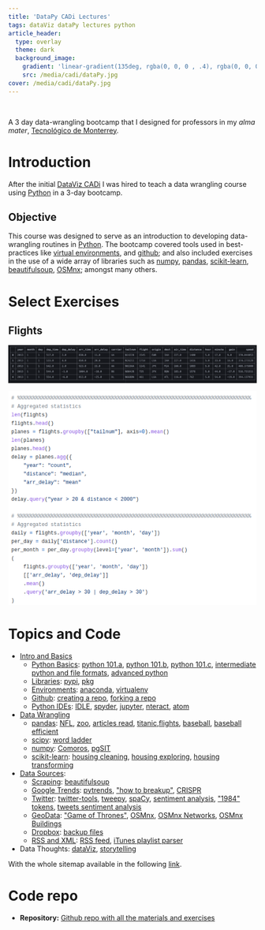 ```yaml
---
title: 'DataPy CADi Lectures'
tags: dataViz dataPy lectures python
article_header:
  type: overlay
  theme: dark
  background_image:
    gradient: 'linear-gradient(135deg, rgba(0, 0, 0 , .4), rgba(0, 0, 0, .4))'
    src: /media/cadi/dataPy.jpg
cover: /media/cadi/dataPy.jpg
---
```


<br>

A 3 day data-wrangling bootcamp that I designed for professors in my *alma mater*, [Tecnológico de Monterrey](https://tec.mx/es/estado-de-mexico).

<!--more-->

# Introduction

After the initial [DataViz CADi](./2018-12-15-CADiViz.html) I was hired to teach a data wrangling course using [Python](https://www.python.org/) in a 3-day bootcamp. 

## Objective

This course was designed to serve as an introduction to developing data-wrangling routines in [Python](https://www.python.org/). The bootcamp covered tools used in best-practices like [virtual environments](https://github.com/Chipdelmal/dataPy_CADi/blob/master/md/environments.md), and [github](https://github.com/Chipdelmal/dataPy_CADi/blob/master/md/github.md); and also included exercises in the use of a wide array of libraries such as [numpy](https://github.com/Chipdelmal/dataPy_CADi/blob/master/md/numpy.md), [pandas](https://github.com/Chipdelmal/dataPy_CADi/blob/master/md/pandas.md), [scikit-learn](https://github.com/Chipdelmal/dataPy_CADi/blob/master/md/scikitLearn.md), [beautifulsoup](https://github.com/Chipdelmal/dataPy_CADi/blob/master/scripts/soup.py), [OSMnx](https://github.com/Chipdelmal/dataPy_CADi/blob/master/scripts/osmnxDemo.py); amongst many others.


# Select Exercises


## Flights

![](/media/cadi/flights1.png)

![](/media/cadi/flights.png)


# Topics and Code

* [Intro and Basics](https://github.com/Chipdelmal/dataPy_CADi/blob/master/md/introduction.md) 
  * [Python Basics](https://github.com/Chipdelmal/dataPy_CADi/blob/master/md/python.md): [python 101.a](https://github.com/Chipdelmal/dataPy_CADi/blob/master/md/python101.md), [python 101.b](https://github.com/Chipdelmal/dataPy_CADi/blob/master/md/python101b.md), [python 101.c](https://github.com/Chipdelmal/dataPy_CADi/blob/master/md/python101c.md), [intermediate python and file formats](https://github.com/Chipdelmal/dataPy_CADi/blob/master/md/python102.md), [advanced python](https://github.com/Chipdelmal/dataPy_CADi/blob/master/md/python103.md)
  * [Libraries](https://github.com/Chipdelmal/dataPy_CADi/blob/master/md/libraries.md): [pypi](https://github.com/Chipdelmal/dataPy_CADi/blob/master/md/pypi.md), [pkg](https://github.com/Chipdelmal/dataPy_CADi/blob/master/md/pkg.md)
  * [Environments](https://github.com/Chipdelmal/dataPy_CADi/blob/master/md/environments.md): [anaconda](https://github.com/Chipdelmal/dataPy_CADi/blob/master/md/anaconda.md), [virtualenv](https://github.com/Chipdelmal/dataPy_CADi/blob/master/md/virtualenv.md)
  * [Github](https://github.com/Chipdelmal/dataPy_CADi/blob/master/md/github.md): [creating a repo](https://github.com/Chipdelmal/dataPy_CADi/blob/master/md/git.md), [forking a repo](https://github.com/Chipdelmal/dataPy_CADi/blob/master/md/gitFork.md)
  * [Python IDEs](https://github.com/Chipdelmal/dataPy_CADi/blob/master/md/ides.md): [IDLE](https://github.com/Chipdelmal/dataPy_CADi/blob/master/md/idle.md), [spyder](https://github.com/Chipdelmal/dataPy_CADi/blob/master/md/spyder.md), [jupyter](https://github.com/Chipdelmal/dataPy_CADi/blob/master/md/jupyter.md), [nteract](https://github.com/Chipdelmal/dataPy_CADi/blob/master/scripts/nteract.md), [atom](https://github.com/Chipdelmal/dataPy_CADi/blob/master/md/atom.md)
* [Data Wrangling](https://github.com/Chipdelmal/dataPy_CADi/blob/master/md/dataWrangling.md)
  * [pandas](https://github.com/Chipdelmal/dataPy_CADi/blob/master/md/pandas.md): [NFL](https://github.com/Chipdelmal/dataPy_CADi/blob/master/scripts/nfl.py), [zoo](https://github.com/Chipdelmal/dataPy_CADi/blob/master/scripts/zoo.py), [articles read](https://github.com/Chipdelmal/dataPy_CADi/blob/master/scripts/articles.py), [titanic](https://github.com/Chipdelmal/dataPy_CADi/blob/master/scripts/titanic.py),[flights](https://github.com/Chipdelmal/dataPy_CADi/blob/master/scripts/flights.py), [baseball](https://github.com/Chipdelmal/dataPy_CADi/blob/master/scripts/baseball.py), [baseball efficient](https://github.com/Chipdelmal/dataPy_CADi/blob/master/scripts/baseball.pyhttps://github.com/Chipdelmal/dataPy_CADi/blob/master/scripts/baseballOnLoad.py)
  * [scipy](https://github.com/Chipdelmal/dataPy_CADi/blob/master/md/scipy.md): [word ladder](https://github.com/Chipdelmal/dataPy_CADi/blob/master/scripts/wordLadder.py)
  * [numpy](https://github.com/Chipdelmal/dataPy_CADi/blob/master/md/numpy.md): [Comoros](https://github.com/Chipdelmal/dataPy_CADi/blob/master/scripts/comoros.py), [pgSIT](https://github.com/Chipdelmal/dataPy_CADi/blob/master/scripts/pgSIT.py)
  * [scikit-learn](https://github.com/Chipdelmal/dataPy_CADi/blob/master/md/scikitLearn.md): [housing cleaning](https://github.com/Chipdelmal/dataPy_CADi/blob/master/scripts/housingCleaning.py), [housing exploring](https://github.com/Chipdelmal/dataPy_CADi/blob/master/scripts/housingExploring.py), [housing transforming](https://github.com/Chipdelmal/dataPy_CADi/blob/master/scripts/housingTransforming.py)
* [Data Sources](https://github.com/Chipdelmal/dataPy_CADi/blob/master/md/dataSources.md):
  * [Scraping](https://github.com/Chipdelmal/dataPy_CADi/blob/master/md/scraping.md): [beautifulsoup](https://github.com/Chipdelmal/dataPy_CADi/blob/master/scripts/soup.py)
  * [Google Trends](https://github.com/Chipdelmal/dataPy_CADi/blob/master/md/googleTrends.md): [pytrends](https://github.com/Chipdelmal/dataPy_CADi/blob/master/scripts/pyTrendsDemo.py), ["how to breakup"](https://github.com/Chipdelmal/dataPy_CADi/blob/master/scripts/breakup.py), [CRISPR](https://github.com/Chipdelmal/dataPy_CADi/blob/master/scripts/trendsCRISPR.py)
  * [Twitter](https://github.com/Chipdelmal/dataPy_CADi/blob/master/md/twitter.md): [twitter-tools](https://github.com/Chipdelmal/dataPy_CADi/blob/master/scripts/twitterDemo.py), [tweepy](https://github.com/Chipdelmal/dataPy_CADi/blob/master/scripts/tweepyDemo.py), [spaCy](https://github.com/Chipdelmal/dataPy_CADi/blob/master/scripts/spaCy.py), [sentiment analysis](https://github.com/Chipdelmal/dataPy_CADi/blob/master/scripts/sentiment.py), ["1984" tokens](https://github.com/Chipdelmal/dataPy_CADi/blob/master/scripts/spaCy1984.py), [tweets sentiment analysis](https://github.com/Chipdelmal/dataPy_CADi/blob/master/scripts/tweetsAnalysis.py)
  * [GeoData](https://github.com/Chipdelmal/dataPy_CADi/blob/master/md/geoData.md): ["Game of Thrones"](https://github.com/Chipdelmal/dataPy_CADi/blob/master/scripts/got.py), [OSMnx](https://github.com/Chipdelmal/dataPy_CADi/blob/master/scripts/osmnxDemo.py), [OSMnx Networks](https://github.com/Chipdelmal/dataPy_CADi/blob/master/scripts/osmnxNetworkMetrics.py), [OSMnx Buildings](https://github.com/Chipdelmal/dataPy_CADi/blob/master/scripts/osmnxBuildings.py)
  * [Dropbox](https://github.com/Chipdelmal/dataPy_CADi/blob/master/md/dropbox.md): [backup files](https://github.com/Chipdelmal/dataPy_CADi/blob/master/scripts/dropboxConnection.py)
  * [RSS and XML](https://github.com/Chipdelmal/dataPy_CADi/blob/master/md/RSS.md): [RSS feed](https://github.com/Chipdelmal/dataPy_CADi/blob/master/scripts/xmlParser.py), [iTunes playlist parser](https://github.com/Chipdelmal/pyTunesPlaylist)
* Data Thoughts: [dataViz](https://github.com/Chipdelmal/dataPy_CADi/blob/master/md/dataViz.md), [storytelling](https://github.com/Chipdelmal/dataPy_CADi/blob/master/md/aStoryToTell.md)

With the whole sitemap available in the following [link](https://github.com/Chipdelmal/dataPy_CADi/blob/master/md/sitemap.md).



# Code repo

* **Repository:** [Github repo with all the materials and exercises](https://github.com/Chipdelmal/dataPy_CADi)